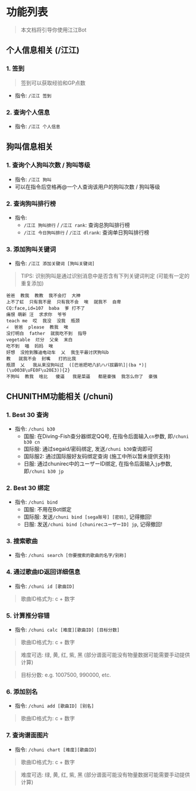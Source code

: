 # 功能列表

> 本文档将引导你使用江江Bot

## 个人信息相关 (/江江)

### 1. 签到
> 签到可以获取经验和GP点数
- 指令: `/江江 签到`

### 2. 查询个人信息
- 指令: `/江江 个人信息`

## 狗叫信息相关

### 1. 查询个人狗叫次数 / 狗叫等级
- 指令: `/江江 狗叫`
- 可以在指令后空格再@一个人查询该用户的狗叫次数 / 狗叫等级

### 2. 查询狗叫排行榜
- 指令: 
  - `/江江 狗叫排行` / `/江江 rank`: 查询总狗叫排行榜
  - `/江江 今日狗叫排行` / `/江江 dlrank`: 查询单日狗叫排行榜

### 3. 添加狗叫关键词
- 指令: `/江江 添加关键词 [狗叫关键词]`

> TIPS: 识别狗叫是通过识别消息中是否含有下列关键词判定 (可能有一定的重复添加)

~~~
爸爸  教我  教教  我不会打  大神
上不了虹  只有我不是  只有我不会  唉  就我不  自卑
CQ:face,id=107  baba  爹 打不了
痛恨 萌新 汪  求求你  爷爷
teach me  哎  我没  没我  瓶颈
∠  爸爸  please  教我  唉
没打明白  father  就我吃不到  指导
vegetable  烂分  父亲  末白
吃不到  喵  妈妈  唉
好想  没抢到雅迪电动车  乂  我生平最讨厌狗叫b
教   就我不会  封嘴   打的比我
瓶颈  乂   我从来没狗叫过  ([巴爸把吧八扒ハバ拔霸叭]|(ba *)|(\u0038\uFE0F\u20E3)){2}
不狗叫  教我  啥比   傻逼   我是菜逼   都是豪强  我怎么你了  豪强
~~~

## CHUNITHM功能相关 (/chuni)

### 1. Best 30 查询

- 指令: `/chuni b30`
  - 国服: 在Diving-Fish查分器绑定QQ号, 在指令后面输入`cn`参数, 即`/chuni b30 cn`
  - 国际服: 通过segaid/密码绑定, 发送`/chuni b30`查询即可
  - 国际服2: 通过国际服好友码绑定查询 (施工中所以暂未提供支持)
  - 日服: 通过chunirec中的ユーザーID绑定, 在指令后面输入`jp`参数, 即`/chuni b30 jp`

### 2. Best 30 绑定

- 指令: `/chuni bind`
  - 国服: 不用在Bot绑定
  - 国际服: 发送`/chuni bind [sega账号] [密码]`, 记得撤回!
  - 日服: 发送`/chuni bind [chunirecユーザーID] jp`, 记得撤回!

### 3. 搜索歌曲

- 指令: `/chuni search [你要搜索的歌曲的名字/别称]`

### 4. 通过歌曲ID返回详细信息

- 指令: `/chuni id [歌曲ID]`

> 歌曲ID格式为: c + 数字

### 5. 计算推分容错

- 指令: `/chuni calc [难度][歌曲ID] [目标分数]`

> 歌曲ID格式为: c + 数字

> 难度可选: 绿, 黄, 红, 紫, 黑 (部分谱面可能没有物量数据可能需要手动提供计算)

> 目标分数: e.g. 1007500, 990000, etc.

### 6. 添加别名

- 指令: `/chuni add [歌曲ID] [别名]`

> 歌曲ID格式为: c + 数字

### 7. 查询谱面图片

- 指令: `/chuni chart [难度][歌曲ID]`

> 歌曲ID格式为: c + 数字

> 难度可选: 绿, 黄, 红, 紫, 黑 (部分谱面可能没有物量数据可能需要手动提供计算)
